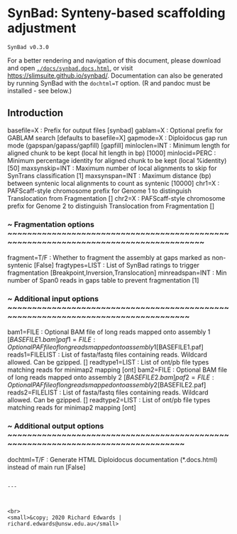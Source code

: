 # SynBad: Synteny-based scaffolding adjustment

```
SynBad v0.3.0
```

For a better rendering and navigation of this document, please download and open [`./docs/synbad.docs.html`](./docs/synbad.docs.html), or visit <https://slimsuite.github.io/synbad/>.
Documentation can also be generated by running SynBad with the `dochtml=T` option. (R and pandoc must be installed - see below.)

## Introduction

basefile=X      : Prefix for output files [synbad]
gablam=X        : Optional prefix for GABLAM search [defaults to basefile=X]
gapmode=X       : Diploidocus gap run mode (gapspan/gapass/gapfill) [gapfill]
minloclen=INT   : Minimum length for aligned chunk to be kept (local hit length in bp) [1000]
minlocid=PERC   : Minimum percentage identity for aligned chunk to be kept (local %identity) [50]
maxsynskip=INT  : Maximum number of local alignments to skip for SynTrans classification [1]
maxsynspan=INT  : Maximum distance (bp) between syntenic local alignments to count as syntenic [10000]
chr1=X          : PAFScaff-style chromosome prefix for Genome 1 to distinguish Translocation from Fragmentation []
chr2=X          : PAFScaff-style chromosome prefix for Genome 2 to distinguish Translocation from Fragmentation []
### ~ Fragmentation options ~~~~~~~~~~~~~~~~~~~~~~~~~~~~~~~~~~~~~~~~~~~~~~~~~~~~~~~~~~~~~~~~~~~~~~~~~~~~~~~~~~~~~ ###
fragment=T/F    : Whether to fragment the assembly at gaps marked as non-syntenic [False]
fragtypes=LIST  : List of SynBad ratings to trigger fragmentation [Breakpoint,Inversion,Translocation]
minreadspan=INT : Min number of Span0 reads in gaps table to prevent fragmentation [1]
### ~ Additional input options ~~~~~~~~~~~~~~~~~~~~~~~~~~~~~~~~~~~~~~~~~~~~~~~~~~~~~~~~~~~~~~~~~~~~~~~~~~~~~~~~~~ ###
bam1=FILE       : Optional BAM file of long reads mapped onto assembly 1 [$BASEFILE1.bam]
paf1=FILE       : Optional PAF file of long reads mapped onto assembly 1 [$BASEFILE1.paf]
reads1=FILELIST : List of fasta/fastq files containing reads. Wildcard allowed. Can be gzipped. []
readtype1=LIST  : List of ont/pb file types matching reads for minimap2 mapping [ont]
bam2=FILE       : Optional BAM file of long reads mapped onto assembly 2 [$BASEFILE2.bam]
paf2=FILE       : Optional PAF file of long reads mapped onto assembly 2 [$BASEFILE2.paf]
reads2=FILELIST : List of fasta/fastq files containing reads. Wildcard allowed. Can be gzipped. []
readtype2=LIST  : List of ont/pb file types matching reads for minimap2 mapping [ont]
### ~ Additional output options ~~~~~~~~~~~~~~~~~~~~~~~~~~~~~~~~~~~~~~~~~~~~~~~~~~~~~~~~~~~~~~~~~~~~~~~~~~~~~~~~~ ###
dochtml=T/F     : Generate HTML Diploidocus documentation (*.docs.html) instead of main run [False]
```

---



<br>
<small>&copy; 2020 Richard Edwards | richard.edwards@unsw.edu.au</small>
